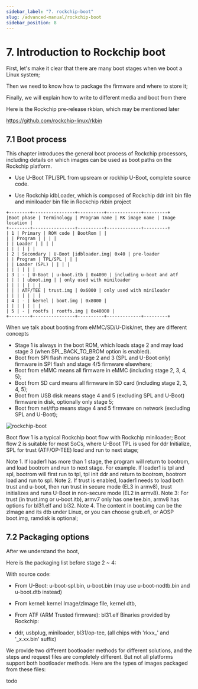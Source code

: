 ```yaml
---
sidebar_label: "7. rockchip-boot"
slug: /advanced-manual/rockchip-boot
sidebar_position: 8
---
```


# 7. Introduction to Rockchip boot

First, let's make it clear that there are many boot stages when we boot a Linux system;

Then we need to know how to package the firmware and where to store it;

Finally, we will explain how to write to different media and boot from there

Here is the Rockchip pre-release rkbian, which may be mentioned later

https://github.com/rockchip-linux/rkbin

## 7.1 Boot process

This chapter introduces the general boot process of Rockchip processors, including details on which images can be used as boot paths on the Rockchip platform.

- Use U-Boot TPL/SPL from upsream or rockhip U-Boot, complete source code.

- Use Rockchip idbLoader, which is composed of Rockchip ddr init bin file and miniloader bin file in Rockchip rkbin project

```
+--------+----------------+----------+-------------+---------+
|Boot phase | Terminology | Program name | RK image name | Image location |
+--------+----------------+----------+-------------+---------+
| 1 | Primary | ROM code | BootRom | |
| | Program | | | |
| | Loader | | | |
| | | | | |
| 2 | Secondary | U-Boot |idbloader.img| 0x40 | pre-loader
| | Program | TPL/SPL | | |
| | Loader (SPL) | | | |
| | | | | |
| 3 | - | U-Boot | u-boot.itb | 0x4000 | including u-boot and atf
| | | | uboot.img | | only used with miniloader
| | | | | | |
| | | ATF/TEE | trust.img | 0x6000 | only used with miniloader
| | | | | | |
| 4 | - | kernel | boot.img | 0x8000 |
| | | | | | |
| 5 | - | rootfs | rootfs.img | 0x40000 |
+--------+----------------+----------+-------------+---------+
```

When we talk about booting from eMMC/SD/U-Disk/net, they are different concepts
* Stage 1 is always in the boot ROM, which loads stage 2 and may load stage 3 (when SPL_BACK_TO_BROM option is enabled).
* Boot from SPI flash means stage 2 and 3 (SPL and U-Boot only) firmware in SPI flash and stage 4/5 firmware elsewhere;
* Boot from eMMC means all firmware in eMMC (including stage 2, 3, 4, 5);
* Boot from SD card means all firmware in SD card (including stage 2, 3, 4, 5);
* Boot from USB disk means stage 4 and 5 (excluding SPL and U-Boot) firmware in disk, optionally only stage 5;
* Boot from net/tftp means stage 4 and 5 firmware on network (excluding SPL and U-Boot);

![rockchip-boot](/img/general-tutorial/rockchip-boot.jpg)

Boot flow 1 is a typical Rockchip boot flow with Rockchip miniloader;
Boot flow 2 is suitable for most SoCs, where U-Boot TPL is used for ddr Initialize, SPL for trust (ATF/OP-TEE) load and run to next stage;

Note 1. If loader1 has more than 1 stage, the program will return to bootrom, and load bootrom and run to next stage. For example. If loader1 is tpl and spl, bootrom will first run to tpl, tpl init ddr and return to bootrom, bootrom load and run to spl.
Note 2. If trust is enabled, loader1 needs to load both trust and u-boot, then run trust in secure mode (EL3 in armv8), trust initializes and runs U-Boot in non-secure mode (EL2 in armv8).
Note 3: For trust (in trust.img or u-boot.itb), armv7 only has one tee.bin, armv8 has options for bl31.elf and bl32.
Note 4. The content in boot.img can be the zImage and its dtb under Linux, or you can choose grub.efi, or AOSP boot.img, ramdisk is optional;

## 7.2 Packaging options

After we understand the boot,

Here is the packaging list before stage 2 ~ 4:

With source code:

* From U-Boot: u-boot-spl.bin, u-boot.bin (may use u-boot-nodtb.bin and u-boot.dtb instead)

* From kernel: kernel Image/zImage file, kernel dtb,

* From ATF (ARM Trusted firmware): bl31.elf
Binaries provided by Rockchip:

* ddr, usbplug, miniloader, bl31/op-tee, (all chips with 'rkxx_' and '_x.xx.bin' suffix)

We provide two different bootloader methods for different solutions, and the steps and request files are completely different. But not all platforms support both bootloader methods. Here are the types of images packaged from these files:

todo